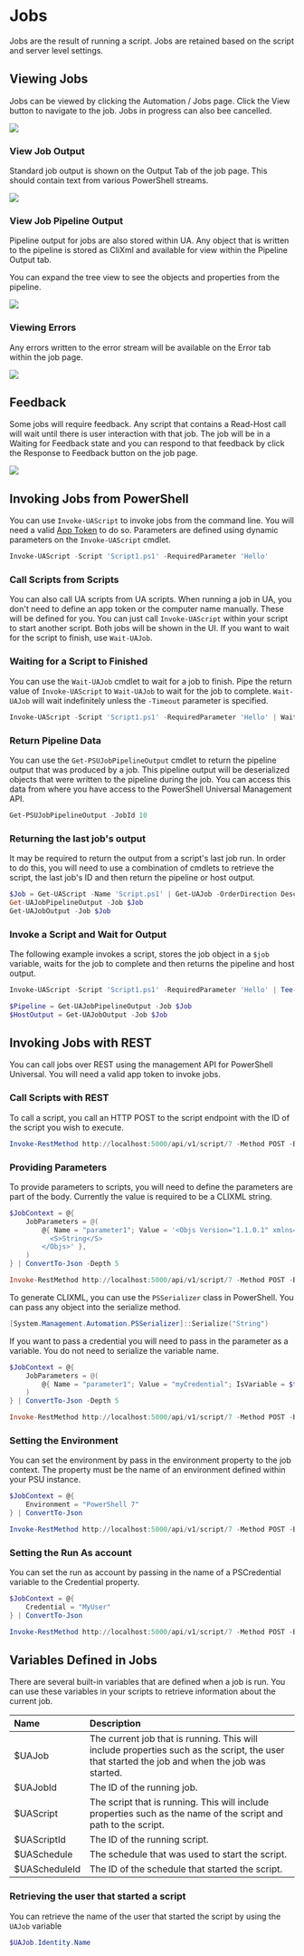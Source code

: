 # Jobs

Jobs are the result of running a script. Jobs are retained based on the script and server level settings.  

## Viewing Jobs 

Jobs can be viewed by clicking the Automation / Jobs page. Click the View button to navigate to the job. Jobs in progress can also bee cancelled. 

![](../.gitbook/assets/image%20%2819%29.png)

### View Job Output

Standard job output is shown on the Output Tab of the job page. This should contain text from various PowerShell streams. 

![](../.gitbook/assets/image%20%2813%29.png)

### View Job Pipeline Output

Pipeline output for jobs are also stored within UA. Any object that is written to the pipeline is stored as CliXml and available for view within the Pipeline Output tab. 

You can expand the tree view to see the objects and properties from the pipeline. 

![](../.gitbook/assets/image%20%2822%29.png)

### Viewing Errors

Any errors written to the error stream will be available on the Error tab within the job page. 

![](../.gitbook/assets/image%20%2825%29.png)

## Feedback 

Some jobs will require feedback. Any script that contains a Read-Host call will wait until there is user interaction with that job. The job will be in a Waiting for Feedback state and you can respond to that feedback by click the Response to Feedback button on the job page. 

![](../.gitbook/assets/image%20%2817%29.png)

## Invoking Jobs from PowerShell

You can use `Invoke-UAScript` to invoke jobs from the command line. You will need a valid [App Token](../config/security/#app-tokens) to do so. Parameters are defined using dynamic parameters on the `Invoke-UAScript` cmdlet. 

```PowerShell
Invoke-UAScript -Script 'Script1.ps1' -RequiredParameter 'Hello'
```

### Call Scripts from Scripts

You can also call UA scripts from UA scripts. When running a job in UA, you don't need to define an app token or the computer name manually. These will be defined for you. You can just call `Invoke-UAScript` within your script to start another script. Both jobs will be shown in the UI. If you want to wait for the script to finish, use `Wait-UAJob`. 

### Waiting for a Script to Finished

You can use the `Wait-UAJob` cmdlet to wait for a job to finish. Pipe the return value of `Invoke-UAScript` to `Wait-UAJob` to wait for the job to complete. `Wait-UAJob` will wait indefinitely unless the `-Timeout` parameter is specified. 

```PowerShell
Invoke-UAScript -Script 'Script1.ps1' -RequiredParameter 'Hello' | Wait-UAJob
```

### Return Pipeline Data

You can use the `Get-PSUJobPipelineOutput` cmdlet to return the pipeline output that was produced by a job. This pipeline output will be deserialized objects that were written to the pipeline during the job. You can access this data from where you have access to the PowerShell Universal Management API. 

```PowerShell
Get-PSUJobPipelineOutput -JobId 10
```

### Returning the last job's output

It may be required to return the output from a script's last job run. In order to do this, you will need to use a combination of cmdlets to retrieve the script, the last job's ID and then return the pipeline or host output. 

```PowerShell
$Job = Get-UAScript -Name 'Script.ps1' | Get-UAJob -OrderDirection Descending -First 1
Get-UAJobPipelineOutput -Job $Job
Get-UAJobOutput -Job $Job
```

### Invoke a Script and Wait for Output

The following example invokes a script, stores the job object in a `$job` variable, waits for the job to complete and then returns the pipeline and host output.

```PowerShell
Invoke-UAScript -Script 'Script1.ps1' -RequiredParameter 'Hello' | Tee-Object -Variable job | Wait-UAJob

$Pipeline = Get-UAJobPipelineOutput -Job $Job
$HostOutput = Get-UAJobOutput -Job $Job
```

## Invoking Jobs with REST 

You can call jobs over REST using the management API for PowerShell Universal. You will need a valid app token to invoke jobs. 

### Call Scripts with REST

To call a script, you call an HTTP POST to the script endpoint with the ID of the script you wish to execute. 

```PowerShell
Invoke-RestMethod http://localhost:5000/api/v1/script/7 -Method POST -Body "" -Headers @{ Authorization = "Bearer appToken" } -ContentType 'application/json'
```

### Providing Parameters

To provide parameters to scripts, you will need to define the parameters are part of the body. Currently the value is required to be a CLIXML string. 

```PowerShell
$JobContext = @{
    JobParameters = @(
        @{ Name = "parameter1"; Value = '<Objs Version="1.1.0.1" xmlns="http://schemas.microsoft.com/powershell/2004/04">
          <S>String</S>
        </Objs>' },
    )
} | ConvertTo-Json -Depth 5

Invoke-RestMethod http://localhost:5000/api/v1/script/7 -Method POST -Body $JobContext -Headers @{ Authorization = "Bearer appToken" } -ContentType 'application/json'
```

To generate CLIXML, you can use the `PSSerializer` class in PowerShell. You can pass any object into the serialize method.

```PowerShell
[System.Management.Automation.PSSerializer]::Serialize("String")
```

If you want to pass a credential you will need to pass in the parameter as a variable. You do not need to serialize the variable name. 

```PowerShell
$JobContext = @{
    JobParameters = @(
        @{ Name = "parameter1"; Value = "myCredential"; IsVariable = $true },
    )
} | ConvertTo-Json -Depth 5

Invoke-RestMethod http://localhost:5000/api/v1/script/7 -Method POST -Body $JobContext -Headers @{ Authorization = "Bearer appToken" } -ContentType 'application/json'
```

### Setting the Environment

You can set the environment by pass in the environment property to the job context. The property must be the name of an environment defined within your PSU instance.

```PowerShell
$JobContext = @{
    Environment = "PowerShell 7"
} | ConvertTo-Json

Invoke-RestMethod http://localhost:5000/api/v1/script/7 -Method POST -Body $JobContext -Headers @{ Authorization = "Bearer appToken" } -ContentType 'application/json'
```

### Setting the Run As account

You can set the run as account by passing in the name of a PSCredential variable to the Credential property. 

```PowerShell
$JobContext = @{
    Credential = "MyUser"
} | ConvertTo-Json

Invoke-RestMethod http://localhost:5000/api/v1/script/7 -Method POST -Body $JobContext -Headers @{ Authorization = "Bearer appToken" } -ContentType 'application/json'
```

## Variables Defined in Jobs

There are several built-in variables that are defined when a job is run. You can use these variables in your scripts to retrieve information about the current job. 

| Name | Description |
| :--- | :--- |
| $UAJob | The current job that is running. This will include properties such as the script, the user that started the job and when the job was started.  |
| $UAJobId | The ID of the running job. |
| $UAScript | The script that is running. This will include properties such as the name of the script and path to the script.  |
| $UAScriptId | The ID of the running script.  |
| $UASchedule | The schedule that was used to start the script. |
| $UAScheduleId | The ID of the schedule that started the script.  |

### Retrieving the user that started a script

You can retrieve the name of the user that started the script by using the `UAJob` variable

```PowerShell
$UAJob.Identity.Name
```

